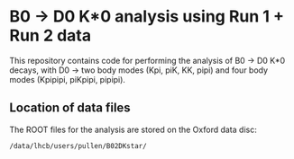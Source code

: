 # B0 -> D0 K\*0 analysis using Run 1 + Run 2 data


This repository contains code for performing the analysis of B0 -> D0 K\*0 decays, with D0 -> two body modes (Kpi, piK, KK, pipi) and four body modes (Kpipipi, piKpipi, pipipi).


## Location of data files

The ROOT files for the analysis are stored on the Oxford data disc:
```
/data/lhcb/users/pullen/B02DKstar/
```


